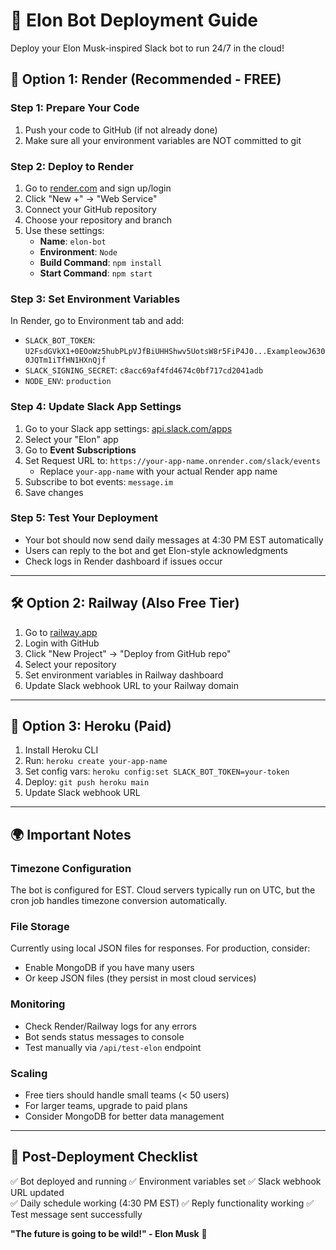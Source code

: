 # 🚀 Elon Bot Deployment Guide

Deploy your Elon Musk-inspired Slack bot to run 24/7 in the cloud!

## 🌟 Option 1: Render (Recommended - FREE)

### Step 1: Prepare Your Code
1. Push your code to GitHub (if not already done)
2. Make sure all your environment variables are NOT committed to git

### Step 2: Deploy to Render
1. Go to [render.com](https://render.com) and sign up/login
2. Click "New +" → "Web Service"
3. Connect your GitHub repository
4. Choose your repository and branch
5. Use these settings:
   - **Name**: `elon-bot`
   - **Environment**: `Node`
   - **Build Command**: `npm install`
   - **Start Command**: `npm start`

### Step 3: Set Environment Variables
In Render, go to Environment tab and add:
- `SLACK_BOT_TOKEN`: `U2FsdGVkX1+0EOoWz5hubPLpVJfBiUHHShwv5UotsW8r5FiP4J0...ExampleowJ6300JQTm1iTfHN1HXnQjf`
- `SLACK_SIGNING_SECRET`: `c8acc69af4fd4674c0bf717cd2041adb`
- `NODE_ENV`: `production`

### Step 4: Update Slack App Settings
1. Go to your Slack app settings: [api.slack.com/apps](https://api.slack.com/apps)
2. Select your "Elon" app
3. Go to **Event Subscriptions**
4. Set Request URL to: `https://your-app-name.onrender.com/slack/events`
   - Replace `your-app-name` with your actual Render app name
5. Subscribe to bot events: `message.im`
6. Save changes

### Step 5: Test Your Deployment
- Your bot should now send daily messages at 4:30 PM EST automatically
- Users can reply to the bot and get Elon-style acknowledgments
- Check logs in Render dashboard if issues occur

---

## 🛠️ Option 2: Railway (Also Free Tier)

1. Go to [railway.app](https://railway.app)
2. Login with GitHub
3. Click "New Project" → "Deploy from GitHub repo"
4. Select your repository
5. Set environment variables in Railway dashboard
6. Update Slack webhook URL to your Railway domain

---

## 🔧 Option 3: Heroku (Paid)

1. Install Heroku CLI
2. Run: `heroku create your-app-name`
3. Set config vars: `heroku config:set SLACK_BOT_TOKEN=your-token`
4. Deploy: `git push heroku main`
5. Update Slack webhook URL

---

## 🌍 Important Notes

### Timezone Configuration
The bot is configured for EST. Cloud servers typically run on UTC, but the cron job handles timezone conversion automatically.

### File Storage
Currently using local JSON files for responses. For production, consider:
- Enable MongoDB if you have many users
- Or keep JSON files (they persist in most cloud services)

### Monitoring
- Check Render/Railway logs for any errors
- Bot sends status messages to console
- Test manually via `/api/test-elon` endpoint

### Scaling
- Free tiers should handle small teams (< 50 users)
- For larger teams, upgrade to paid plans
- Consider MongoDB for better data management

---

## 🚀 Post-Deployment Checklist

✅ Bot deployed and running
✅ Environment variables set
✅ Slack webhook URL updated  
✅ Daily schedule working (4:30 PM EST)
✅ Reply functionality working
✅ Test message sent successfully

**"The future is going to be wild!" - Elon Musk** 🌟 